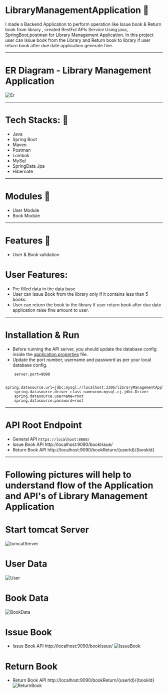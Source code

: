 # LibraryManagementApplication 🌱
I made a Backend Application to perform operation like Issue book & Return book from library , created RestFul APIs Service Using java, SpringBoot,postman for Library Management Application.
In this project user can Issue book from the Library and Return book to library if user return book after due date application generate fine.

___________________________________________________________________________________________________________________________________________________________

# ER Diagram - Library Management Application

![Er](https://user-images.githubusercontent.com/101422764/216533447-d67995e3-b676-45c8-8be1-82b5147e2419.png)

___________________________________________________________________________________________________________________________________________________________


# Tech Stacks: 🌱

* Java
* Spring Boot
* Maven
* Postman
* Lombok
* MySql
* SpringData Jpa
* Hibernate

___________________________________________________________________________________________________________________________________________________________

# Modules 🌱

* User Module
* Book Module

___________________________________________________________________________________________________________________________________________________________

# Features 🌱

* User & Book validation 

# User Features:

* Pre filled data in the data base
* User can Issue Book from the library only if it contains less than 5 books.
* User can return the book to the library if user return book after due date application raise fine amount to user.

___________________________________________________________________________________________________________________________________________________________

# Installation & Run

* Before running the API server, you should update the database config inside the [application.properties]() file. 
* Update the port number, username and password as per your local database config.

```
    server.port=9090

    spring.datasource.url=jdbc:mysql://localhost:3306/libraryManagementApplication
    spring.datasource.driver-class-name=com.mysql.cj.jdbc.Driver
    spring.datasource.username=root
    spring.datasource.password=root

```

___________________________________________________________________________________________________________________________________________________________

# API Root Endpoint

* General API  `https://localhost:8888/`
* Issue Book API http://localhost:9090/bookIssue/
* Return Book API http://localhost:9090/bookReturn/{userId}/{bookId}

___________________________________________________________________________________________________________________________________________________________

# Following pictures will help to understand flow of the Application and API's of Library Management Application

# Start tomcat Server
![tomcatServer](https://user-images.githubusercontent.com/101422764/216525231-72c5bf27-35e4-4d9b-b608-722df4c90fa3.png)

# User Data
![User](https://user-images.githubusercontent.com/101422764/216524757-f74c9d79-d5e0-4ff9-94c4-7a766490eea2.png)

# Book Data
![BookData](https://user-images.githubusercontent.com/101422764/216524852-8fae7595-634b-431b-af97-4d3fc207c744.png)

# Issue Book
* Issue Book API http://localhost:9090/bookIssue/
 ![IssueBook](https://user-images.githubusercontent.com/101422764/216524947-06e33535-1685-41d3-8661-e010e89ebb8e.png)

# Return Book 
* Return Book API http://localhost:9090/bookReturn/{userId}/{bookId}
![ReturnBook](https://user-images.githubusercontent.com/101422764/216525118-e2083199-4b00-4e88-b1b0-c391102579de.png)



